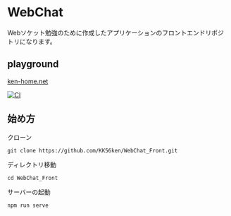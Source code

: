 # WebChat
Webソケット勉強のために作成したアプリケーションのフロントエンドリポジトリになります。


## playground
[ken-home.net](https://ken-home.net/)

[![CI](https://github.com/KK56ken/WebChat_Front/actions/workflows/blank.yml/badge.svg?branch=main)](https://github.com/KK56ken/WebChat_Front/actions/workflows/blank.yml)


## 始め方

クローン
```
git clone https://github.com/KK56ken/WebChat_Front.git
```

ディレクトリ移動
```
cd WebChat_Front 
```

サーバーの起動
```
npm run serve
```


